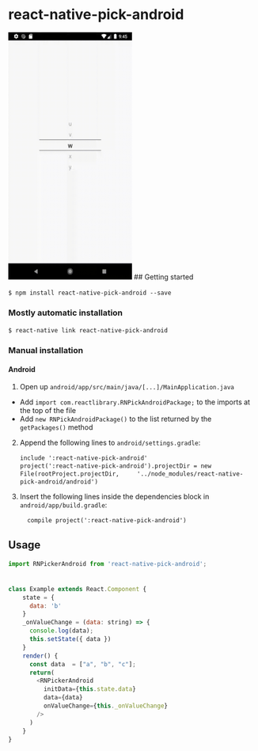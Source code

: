 
# react-native-pick-android
<img src="img/example.gif" style="width: 250px; height: 500px"/>
## Getting started

`$ npm install react-native-pick-android --save`

### Mostly automatic installation

`$ react-native link react-native-pick-android`

### Manual installation


#### Android

1. Open up `android/app/src/main/java/[...]/MainApplication.java`
  - Add `import com.reactlibrary.RNPickAndroidPackage;` to the imports at the top of the file
  - Add `new RNPickAndroidPackage()` to the list returned by the `getPackages()` method
2. Append the following lines to `android/settings.gradle`:
  	```
  	include ':react-native-pick-android'
  	project(':react-native-pick-android').projectDir = new File(rootProject.projectDir, 	'../node_modules/react-native-pick-android/android')
  	```
3. Insert the following lines inside the dependencies block in `android/app/build.gradle`:
  	```
      compile project(':react-native-pick-android')
  	```


## Usage
```javascript
import RNPickerAndroid from 'react-native-pick-android';


class Example extends React.Component {
    state = {
      data: 'b'
    }
    _onValueChange = (data: string) => {
      console.log(data);
      this.setState({ data })
    }
    render() {
      const data  = ["a", "b", "c"];
      return(
        <RNPickerAndroid
          initData={this.state.data}
          data={data}
          onValueChange={this._onValueChange}
        />
      )
    }
}

```
  